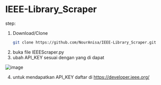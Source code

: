 #  IEEE-Library_Scraper
step:
1. Download/Clone
   ```sh
   git clone https://github.com/NourAnisa/IEEE-Library_Scraper.git
   ```
2. buka file IEEEScraper.py
3. ubah API_KEY sesuai dengan yang di dapat

![image](https://user-images.githubusercontent.com/48305341/209432487-210981a0-9c75-4577-a0d5-7c786f233a07.png)

4. untuk mendapatkan API_KEY daftar di https://developer.ieee.org/
